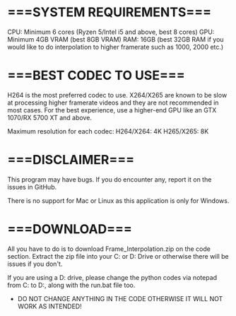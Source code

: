 # ===SYSTEM REQUIREMENTS===
CPU: Minimum 6 cores (Ryzen 5/Intel i5 and above, best 8 cores)
GPU: Minimum 4GB VRAM (best 8GB VRAM)
RAM: 16GB (best 32GB RAM if you would like to do interpolation to higher framerate such as 1000, 2000 etc.)

# ===BEST CODEC TO USE===

H264 is the most preferred codec to use. X264/X265 are known to be slow at processing higher framerate videos and they are not recommended in most cases. For the best experience, use a higher-end GPU like an GTX 1070/RX 5700 XT and above.

Maximum resolution for each codec:
H264/X264: 4K
H265/X265: 8K

# ===DISCLAIMER===

This program may have bugs. If you do encounter any, report it on the issues in GitHub.

There is no support for Mac or Linux as this application is only for Windows.

# ===DOWNLOAD===

All you have to do is to download Frame_Interpolation.zip on the code section. Extract the zip file into your C: or D: Drive or otherwise there will be issues if you don't.

If you are using a D: drive, please change the python codes via notepad from C: to D:, along with the run.bat file too.

* DO NOT CHANGE ANYTHING IN THE CODE OTHERWISE IT WILL NOT WORK AS INTENDED!
